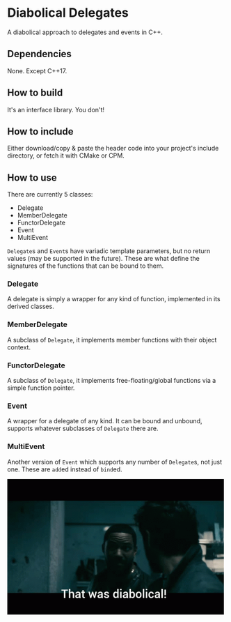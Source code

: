 # Diabolical Delegates

A diabolical approach to delegates and events in C++.

## Dependencies

None. Except C++17.

## How to build

It's an interface library. You don't!

## How to include

Either download/copy & paste the header code into your project's include directory, or fetch it with CMake or CPM.

## How to use

There are currently 5 classes:
- Delegate
- MemberDelegate
- FunctorDelegate
- Event
- MultiEvent

`Delegate`s and `Event`s have variadic template parameters, but no return values (may be supported in the future).
These are what define the signatures of the functions that can be bound to them.

### Delegate

A delegate is simply a wrapper for any kind of function, implemented in its derived classes.

### MemberDelegate

A subclass of `Delegate`, it implements member functions with their object context.

### FunctorDelegate

A subclass of `Delegate`, it implements free-floating/global functions via a simple function pointer.

### Event

A wrapper for a delegate of any kind. It can be bound and unbound, supports whatever subclasses of `Delegate` there are.

### MultiEvent

Another version of `Event` which supports any number of `Delegate`s, not just one. These are `add`ed instead of `bind`ed.

![Diabolical](billy-butcher-diabolical.gif)
